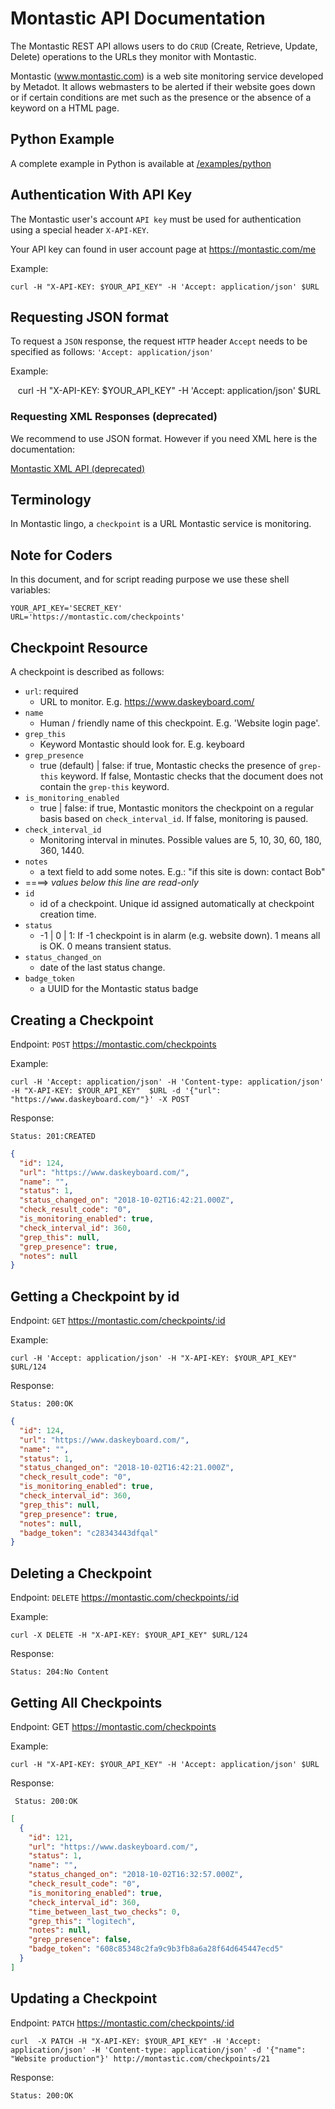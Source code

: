 # Montastic API Documentation

The Montastic REST API allows users to do `CRUD` (Create, Retrieve, Update, Delete)
 operations to the URLs they monitor with Montastic.

Montastic (www.montastic.com) is a web site monitoring service developed by Metadot.
It allows webmasters to be alerted if their website goes down or if certain conditions
 are met such as the presence or the absence of a keyword on a HTML page.

## Python Example

A complete example in Python is available at [/examples/python](./examples/python)

## Authentication With API Key

The Montastic user's account `API key` must be used for authentication using a special header `X-API-KEY`.

Your API key can found in user account page at https://montastic.com/me

Example:

    curl -H "X-API-KEY: $YOUR_API_KEY" -H 'Accept: application/json' $URL

## Requesting JSON format

To request a `JSON` response, the request `HTTP` header `Accept` needs to be
specified as follows: `'Accept: application/json'`

Example:

    curl -H "X-API-KEY: $YOUR_API_KEY" -H 'Accept: application/json' $URL

### Requesting XML Responses (deprecated)

We recommend to use JSON format. However if you need XML here is 
the documentation:

   [Montastic XML API (deprecated)](./deprecated)

## Terminology

In Montastic lingo, a `checkpoint` is a URL Montastic service is monitoring.

## Note for Coders

In this document, and for script reading purpose we use these shell variables:

    YOUR_API_KEY='SECRET_KEY'
    URL='https://montastic.com/checkpoints'

## Checkpoint Resource

A checkpoint is described as follows:  

- `url`: required
  - URL to monitor. E.g. https://www.daskeyboard.com/
- `name`
  - Human / friendly name of this checkpoint. E.g. 'Website login page'.
- `grep_this`
  - Keyword Montastic should look for. E.g. keyboard
- `grep_presence`
  - true (default) | false: if true, Montastic checks the presence of `grep-this` keyword. If false, Montastic checks that the document does not contain the `grep-this` keyword.
- `is_monitoring_enabled`
  - true | false: if true, Montastic monitors the checkpoint on a regular basis based on `check_interval_id`. If false, monitoring is paused.
- `check_interval_id`
  - Monitoring interval in minutes. Possible values are 5, 10, 30, 60, 180, 360, 1440.
- `notes`
  - a text field to add some notes. E.g.: "if this site is down: contact Bob"
- ====> *values below this line are read-only*
- `id`
  - id of a checkpoint. Unique id assigned automatically at checkpoint creation time.
- `status`
  - -1 | 0 | 1: If -1 checkpoint is in alarm (e.g. website down). 1 means all is OK. 0 means transient status.
- `status_changed_on`
  - date of the last status change.
- `badge_token`
  - a UUID for the Montastic status badge


## Creating a Checkpoint

Endpoint: `POST` https://montastic.com/checkpoints

Example:

    curl -H 'Accept: application/json' -H 'Content-type: application/json' -H "X-API-KEY: $YOUR_API_KEY"  $URL -d '{"url": "https://www.daskeyboard.com/"}' -X POST

Response:

    Status: 201:CREATED

````JSON
{
  "id": 124,
  "url": "https://www.daskeyboard.com/",
  "name": "",
  "status": 1,
  "status_changed_on": "2018-10-02T16:42:21.000Z",
  "check_result_code": "0",
  "is_monitoring_enabled": true,
  "check_interval_id": 360,
  "grep_this": null,
  "grep_presence": true,
  "notes": null
}
````

## Getting a Checkpoint by id

Endpoint: `GET` https://montastic.com/checkpoints/:id

Example:

    curl -H 'Accept: application/json' -H "X-API-KEY: $YOUR_API_KEY" $URL/124

Response:

    Status: 200:OK

````JSON
{
  "id": 124,
  "url": "https://www.daskeyboard.com/",
  "name": "",
  "status": 1,
  "status_changed_on": "2018-10-02T16:42:21.000Z",
  "check_result_code": "0",
  "is_monitoring_enabled": true,
  "check_interval_id": 360,
  "grep_this": null,
  "grep_presence": true,
  "notes": null,
  "badge_token": "c28343443dfqal"
}
````

## Deleting a Checkpoint

Endpoint: `DELETE` https://montastic.com/checkpoints/:id

Example:

    curl -X DELETE -H "X-API-KEY: $YOUR_API_KEY" $URL/124

Response:

    Status: 204:No Content

## Getting All Checkpoints

Endpoint: GET https://montastic.com/checkpoints

Example:

    curl -H "X-API-KEY: $YOUR_API_KEY" -H 'Accept: application/json' $URL

Response:

     Status: 200:OK

````JSON
[
  {
    "id": 121,
    "url": "https://www.daskeyboard.com/",
    "status": 1,
    "name": "",
    "status_changed_on": "2018-10-02T16:32:57.000Z",
    "check_result_code": "0",
    "is_monitoring_enabled": true,
    "check_interval_id": 360,
    "time_between_last_two_checks": 0,
    "grep_this": "logitech",
    "notes": null,
    "grep_presence": false,
    "badge_token": "608c85348c2fa9c9b3fb8a6a28f64d645447ecd5"
  }
]
````

## Updating a Checkpoint

Endpoint: `PATCH` https://montastic.com/checkpoints/:id

    curl  -X PATCH -H "X-API-KEY: $YOUR_API_KEY" -H 'Accept: application/json' -H 'Content-type: application/json' -d '{"name": "Website production"}' http://montastic.com/checkpoints/21

Response:

    Status: 200:OK

